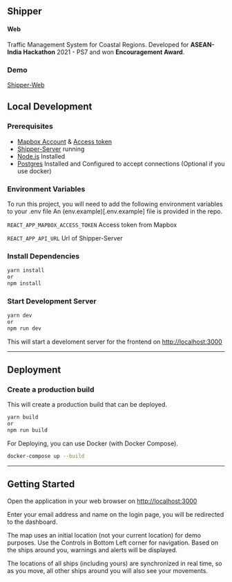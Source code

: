 ## Shipper

#### Web

Traffic Management System for Coastal Regions.
Developed for **ASEAN-India Hackathon** 2021 - PS7 and won **Encouragement Award**.

### Demo

[Shipper-Web](https://shipper-web.netlify.app)

## Local Development

### Prerequisites

-   [Mapbox Account](https://account.mapbox.com/) & [Access token](https://account.mapbox.com/access-tokens/create)
-   [Shipper-Server](https://github.com/NiketanG/shipper-server) running
-   [Node.js](https://nodejs.org/) Installed
-   [Postgres](https://www.postgresql.org/) Installed and Configured to accept connections (Optional if you use docker)

### Environment Variables

To run this project, you will need to add the following environment variables to your .env file
An (env.example)[.env.example] file is provided in the repo.

`REACT_APP_MAPBOX_ACCESS_TOKEN` Access token from Mapbox

`REACT_APP_API_URL` Url of Shipper-Server

### Install Dependencies

```bash
yarn install
or
npm install
```

### Start Development Server

```bash
yarn dev
or
npm run dev
```

This will start a develoment server for the frontend on [http://localhost:3000](http://localhost:3000)

---

## Deployment

### Create a production build

This will create a production build that can be deployed.

```bash
yarn build
or
npm run build
```

For Deploying, you can use Docker (with Docker Compose).

```bash
docker-compose up --build
```

---

## Getting Started

Open the application in your web browser on [http://localhost:3000](http://localhost:3000)

Enter your email address and name on the login page, you will be redirected to the dashboard.

The map uses an initial location (not your current location) for demo purposes. Use the Controls in Bottom Left corner for navigation. Based on the ships around you, warnings and alerts will be displayed.

The locations of all ships (including yours) are synchronized in real time, so as you move, all other ships around you will also see your movements.
